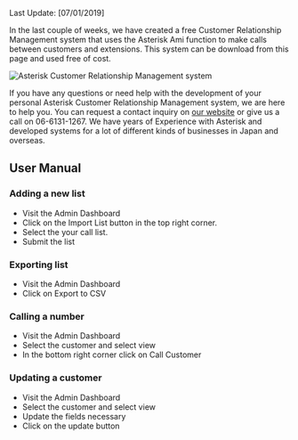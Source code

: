 <p>Last Update: [07/01/2019]</p>

<p>In the last couple of weeks, we have created a free Customer Relationship Management system that uses the Asterisk Ami function to make calls between customers and extensions. This system can be download from this page and used free of cost. </p>

<img src="https://www.aska-ltd.jp/uploads/github/customerrelationshipmanagment.png" alt="Asterisk Customer Relationship Management system" />

<p>If you have any questions or need help with the development of your personal Asterisk Customer Relationship Management system, we are here to help you. You can request a contact inquiry on <a href="https://www.aska-ltd.jp/" title="Aska">our website</a> or give us a call on 06-6131-1267. We have years of Experience with Asterisk and developed systems for a lot of different kinds of businesses in Japan and overseas.</p>

<h2>User Manual</h2>

<h3>Adding a new list</h3>

<ul>
<li>Visit the Admin Dashboard</li>
<li>Click on the Import List button in the top right corner. </li>
<li>Select the your call list.</li>
<li>Submit the list</li>
</ul>

<h3>Exporting list</h3>
 
<ul>
<li>Visit the Admin Dashboard</li>
<li>Click on Export to CSV</li>
</ul>

<h3>Calling a number</h3>

<ul>
<li>Visit the Admin Dashboard</li>
<li>Select the customer and select view</li>
<li>In the bottom right corner click on Call Customer</li>
</ul>

<h3>Updating a customer</h3>

<ul>
<li>Visit the Admin Dashboard</li>
<li>Select the customer and select view</li>
<li>Update the fields necessary</li>
<li>Click on the update button</li>
</ul>

